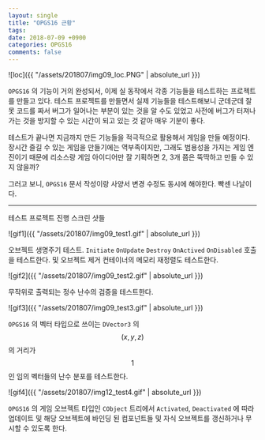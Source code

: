 ```yaml
---
layout: single
title: "OPGS16 근황"
tags: 
date: 2018-07-09 +0900
categories: OPGS16
comments: false
---
```

<script type="text/javascript"
    src="http://cdn.mathjax.org/mathjax/latest/MathJax.js?config=TeX-AMS-MML_HTMLorMML">
</script>

![loc]({{ "/assets/201807/img09_loc.PNG" | absolute_url }})

`OPGS16` 의 기능이 거의 완성되서, 이제 실 동작에서 각종 기능들을 테스트하는 프로젝트를 만들고 있다. 테스트 프로젝트를 만들면서 실제 기능들을 테스트해보니 군데군데 잘못 코드를 짜서 버그가 일어나는 부분이 있는 것을 알 수도 있었고 사전에 버그가 터져나가는 것을 방지할 수 있는 시간이 되고 있는 것 같아 매우 기분이 좋다.

테스트가 끝나면 지금까지 만든 기능들을 적극적으로 활용해서 게임을 만들 예정이다. 장시간 즐길 수 있는 게임을 만들기에는 역부족이지만, 그래도 범용성을 가지는 게임 엔진이기 때문에 리소스랑 게임 아이디어만 잘 기획하면 2, 3개 쯤은 뚝딱하고 만들 수 있지 않을까?

그러고 보니, `OPGS16` 문서 작성이랑 사양서 변경 수정도 동시에 해야한다. 빡센 나날이다.

---

테스트 프로젝트 진행 스크린 샷들

![gif1]({{ "/assets/201807/img09_test1.gif" | absolute_url }})

오브젝트 생명주기 테스트. `Initiate` `OnUpdate` `Destroy` `OnActived` `OnDisabled` 호출을 테스트한다. 및 오브젝트 제거 컨테이너의 메모리 재정렬도 테스트한다.

![gif2]({{ "/assets/201807/img09_test2.gif" | absolute_url }})

무작위로 출력되는 정수 난수의 검증을 테스트한다.

![gif3]({{ "/assets/201807/img09_test3.gif" | absolute_url }})

`OPGS16` 의 벡터 타입으로 쓰이는 `DVector3` 의 $$ (x, y, z) $$ 의 거리가 $$ 1 $$ 인 임의 벡터들의 난수 분포를 테스트한다.

![gif4]({{ "/assets/201807/img12_test4.gif" | absolute_url }})

`OPGS16` 의 게임 오브젝트 타입인 `CObject` 트리에서 `Activated`, `Deactivated` 에 따라 업데이트 및 해당 오브젝트에 바인딩 된 컴포넌트들 및 자식 오브젝트를 갱신하거나 무시할 수 있도록 한다.